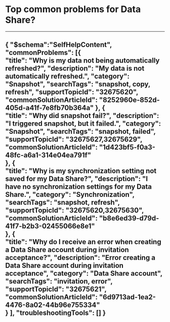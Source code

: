 <properties
pageTitle="Top common problems for Data Share"
description="Document for Data Share problems"
service="Microsoft.DataShare"
resource="accounts"
authors="joannapea"
ms.author="joanpo"
displayOrder=""
articleId="732e3e49-8b2a-4d10-8456-db42dc47c9b2"
selfHelpType="diagnoseandsolve"
productPesIds="16762"
cloudEnvironments="public, Fairfax, usnat, ussec"
	ownershipId="AzureData_DataShare"
/>

# Top common problems for Data Share?
---
{
	"$schema":"SelfHelpContent",
	"commonProblems": [{				    
			"title": "Why is my data not being automatically refreshed?",
			"description": "My data is not automatically refreshed.",
			"category": "Snapshot",
			"searchTags": "snapshot, copy, refresh",
			"supportTopicId": "32675620",
			"commonSolutionArticleId": "8252960e-852d-405d-a41f-7e8fb70b364a"
		}, {			         
			"title": "Why did snapshot fail?",
			"description": "I triggered snapshot, but it failed.",
			"category": "Snapshot",
			"searchTags": "snapshot, failed",
			"supportTopicId": "32675627,32675629",
			"commonSolutionArticleId": "1d423bf5-f0a3-48fc-a6a1-314e04ea791f"			
		}, {			         
			"title": "Why is my synchronization setting not saved for my Data Share?",
			"description": "I have no synchronization settings for my Data Share.",
			"category": "Synchronization",
			"searchTags": "snapshot, refresh",
			"supportTopicId": "32675620,32675630",
			"commonSolutionArticleId": "b8e6ed39-d79d-41f7-b2b3-02455066e8e1"			
		}, {			         
			"title": "Why do I receive an error when creating a Data Share account during invitation acceptance?",
			"description": "Error creating a Data Share account during invitation acceptance",
			"category": "Data Share account",
			"searchTags": "invitation, error",
			"supportTopicId": "32675621",
			"commonSolutionArticleId": "6d9713ad-1ea2-4476-8a02-44b96e755334"			
		}
	],
	"troubleshootingTools": []
}
---
